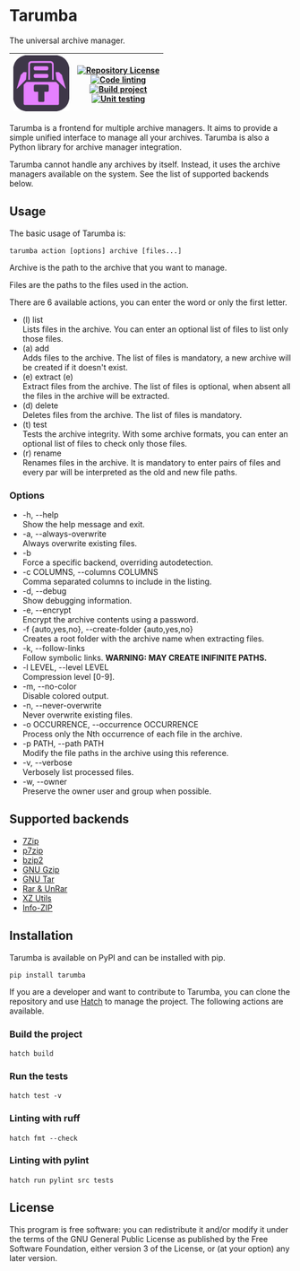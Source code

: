 # Tarumba

The universal archive manager.

| <img src="https://raw.githubusercontent.com/robertxgray/tarumba/refs/heads/main/icon.svg" alt="Tarumba logo" width="100" role="img" /> | [![Repository License](https://img.shields.io/badge/license-GPL%20v3.0-brightgreen.svg)](COPYING)<br/>[![Code linting](https://github.com/robertxgray/tarumba/actions/workflows/linting.yml/badge.svg)](https://github.com/robertxgray/tarumba/actions/workflows/linting.yml)<br/>[![Build project](https://github.com/robertxgray/tarumba/actions/workflows/build.yml/badge.svg)](https://github.com/robertxgray/tarumba/actions/workflows/build.yml)<br/>[![Unit testing](https://github.com/robertxgray/tarumba/actions/workflows/tests.yml/badge.svg)](https://github.com/robertxgray/tarumba/actions/workflows/tests.yml) |
| --- | --- |

Tarumba is a frontend for multiple archive managers. It aims to provide a
simple unified interface to manage all your archives. Tarumba is also a Python
library for archive manager integration.

Tarumba cannot handle any archives by itself. Instead, it uses the archive
managers available on the system. See the list of supported backends below.

## Usage

The basic usage of Tarumba is:

```console
tarumba action [options] archive [files...]
```

Archive is the path to the archive that you want to manage.

Files are the paths to the files used in the action.

There are 6 available actions, you can enter the word or only the first letter.

- (l) list  
  Lists files in the archive. You can enter an optional list of files to list
  only those files.
- (a) add  
  Adds files to the archive. The list of files is mandatory, a new archive will
  be created if it doesn't exist.
- (e) extract (e)  
  Extract files from the archive. The list of files is optional, when absent all
  the files in the archive will be extracted.
- (d) delete  
  Deletes files from the archive. The list of files is mandatory.
- (t) test  
  Tests the archive integrity. With some archive formats, you can enter an
  optional list of files to check only those files.
- (r) rename  
  Renames files in the archive. It is mandatory to enter pairs of files and
  every par will be interpreted as the old and new file paths.

### Options

- -h, --help  
  Show the help message and exit.
- -a, --always-overwrite  
  Always overwrite existing files.
- -b  
  Force a specific backend, overriding autodetection.
- -c COLUMNS, --columns COLUMNS  
  Comma separated columns to include in the listing.
- -d, --debug  
  Show debugging information.
- -e, --encrypt  
  Encrypt the archive contents using a password.
- -f {auto,yes,no}, --create-folder {auto,yes,no}  
  Creates a root folder with the archive name when extracting files.
- -k, --follow-links  
  Follow symbolic links. **WARNING: MAY CREATE INIFINITE PATHS.**
- -l LEVEL, --level LEVEL  
  Compression level [0-9].
- -m, --no-color  
  Disable colored output.
- -n, --never-overwrite  
  Never overwrite existing files.
- -o OCCURRENCE, --occurrence OCCURRENCE  
  Process only the Nth occurrence of each file in the archive.
- -p PATH, --path PATH  
  Modify the file paths in the archive using this reference.
- -v, --verbose  
  Verbosely list processed files.
- -w, --owner  
  Preserve the owner user and group when possible.

## Supported backends

- [7Zip](https://www.7-zip.org/)
- [p7zip](https://sourceforge.net/projects/p7zip/)
- [bzip2](https://sourceware.org/bzip2/)
- [GNU Gzip](https://www.gnu.org/software/gzip/)
- [GNU Tar](https://www.gnu.org/software/tar/)
- [Rar & UnRar](https://www.rarlab.com/)
- [XZ Utils](https://tukaani.org/xz/)
- [Info-ZIP](https://infozip.sourceforge.net/)

## Installation

Tarumba is available on PyPI and can be installed with pip.

```console
pip install tarumba
```

If you are a developer and want to contribute to Tarumba, you can clone the
repository and use [Hatch](https://hatch.pypa.io) to manage the project. The
following actions are available.

### Build the project
```console
hatch build
```

### Run the tests
```console
hatch test -v
```

### Linting with ruff
```console
hatch fmt --check
```

### Linting with pylint
```console
hatch run pylint src tests
```

## License

This program is free software: you can redistribute it and/or modify it under
the terms of the GNU General Public License as published by the Free Software
Foundation, either version 3 of the License, or (at your option) any later
version.
